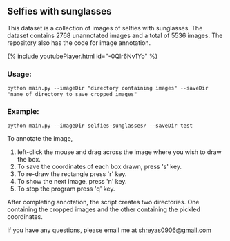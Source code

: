 ## Selfies with sunglasses

This dataset is a collection of images of selfies with sunglasses. The dataset contains 2768 unannotated images and a total of 5536 images.
The repository also has the code for image annotation.

{% include youtubePlayer.html id="-0QIr6Nv1Yo" %}

### Usage:
```
python main.py --imageDir "directory containing images" --saveDir "name of directory to save cropped images"
```
### Example:
```
python main.py --imageDir selfies-sunglasses/ --saveDir test
```

To annotate the image,<br>
1. left-click the mouse and drag across the image where you wish to draw the box.<br>
2. To save the coordinates of each box drawn, press 's' key. <br>
3. To re-draw the rectangle press 'r' key.<br>
4. To show the next image, press 'n' key.<br>
5. To stop the program press 'q' key. <br>


After completing annotation, the script creates two directories. One containing the cropped images and the
other containing the pickled coordinates. <br>

If you have any questions, please email me at shreyas0906@gmail.com

